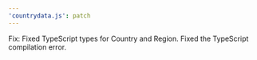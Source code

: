 ```yaml
---
'countrydata.js': patch
---
```


Fix: Fixed TypeScript types for Country and Region. Fixed the TypeScript compilation error.
